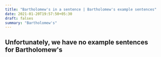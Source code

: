 ```yaml
---
title: "Bartholomew's in a sentence | Bartholomew's example sentences"
date: 2021-01-20T19:57:50+05:30
draft: falses
summary: "Bartholomew's"
---
```

## Unfortunately, we have no example sentences for Bartholomew's                 
